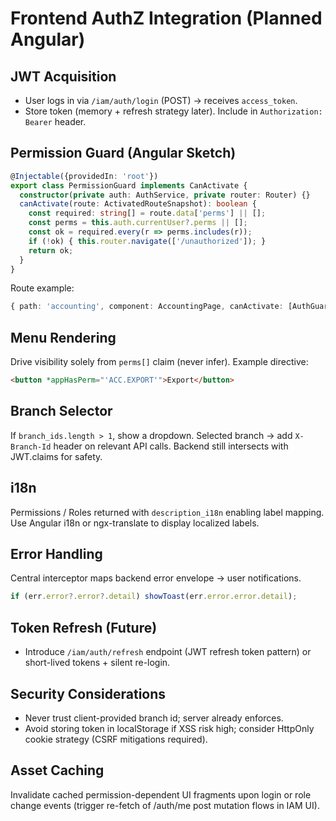 # Frontend AuthZ Integration (Planned Angular)

## JWT Acquisition
- User logs in via `/iam/auth/login` (POST) → receives `access_token`.
- Store token (memory + refresh strategy later). Include in `Authorization: Bearer` header.

## Permission Guard (Angular Sketch)
```ts
@Injectable({providedIn: 'root'})
export class PermissionGuard implements CanActivate {
  constructor(private auth: AuthService, private router: Router) {}
  canActivate(route: ActivatedRouteSnapshot): boolean {
    const required: string[] = route.data['perms'] || [];
    const perms = this.auth.currentUser?.perms || [];
    const ok = required.every(r => perms.includes(r));
    if (!ok) { this.router.navigate(['/unauthorized']); }
    return ok;
  }
}
```
Route example:
```ts
{ path: 'accounting', component: AccountingPage, canActivate: [AuthGuard, PermissionGuard], data: { perms: ['ACC.READ'] } }
```

## Menu Rendering
Drive visibility solely from `perms[]` claim (never infer). Example directive:
```html
<button *appHasPerm="'ACC.EXPORT'">Export</button>
```

## Branch Selector
If `branch_ids.length > 1`, show a dropdown. Selected branch → add `X-Branch-Id` header on relevant API calls. Backend still intersects with JWT.claims for safety.

## i18n
Permissions / Roles returned with `description_i18n` enabling label mapping. Use Angular i18n or ngx-translate to display localized labels.

## Error Handling
Central interceptor maps backend error envelope → user notifications.
```ts
if (err.error?.error?.detail) showToast(err.error.error.detail);
```

## Token Refresh (Future)
- Introduce `/iam/auth/refresh` endpoint (JWT refresh token pattern) or short-lived tokens + silent re-login.

## Security Considerations
- Never trust client-provided branch id; server already enforces.
- Avoid storing token in localStorage if XSS risk high; consider HttpOnly cookie strategy (CSRF mitigations required).

## Asset Caching
Invalidate cached permission-dependent UI fragments upon login or role change events (trigger re-fetch of /auth/me post mutation flows in IAM UI).
